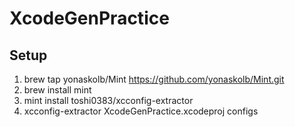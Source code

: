 # XcodeGenPractice

## Setup
1. brew tap yonaskolb/Mint https://github.com/yonaskolb/Mint.git
2. brew install mint
3. mint install toshi0383/xcconfig-extractor
4. xcconfig-extractor XcodeGenPractice.xcodeproj configs